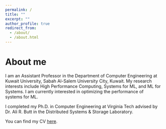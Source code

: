 ```yaml
---
permalink: /
title: ""
excerpt: ""
author_profile: true
redirect_from: 
  - /about/
  - /about.html
---
```


About me
======

I am an Assistant Professor in the Department of Computer Engineering at Kuwait University, Sabah Al-Salem University City, Kuwait. My research interests include High Performance Computing, Systems for ML, and ML for Systems. I am currently interested in optimizing the performance of systems for ML.

I completed my Ph.D. in Computer Engineering at Virginia Tech advised by Dr. Ali R. Butt in the Distributed Systems & Storage Laboratory. 

You can find my CV [here](https://hadeelalbahar.github.io/files/hadeelcv.pdf).




